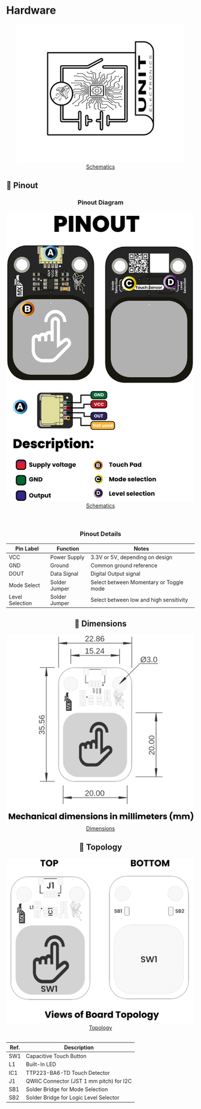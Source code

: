 # Hardware


<div align="center">
    <a href="./unit_sch_V_0_0_1_ue0099_Sensor_Touch.pdf">
        <img src="resources/Schematics_icon.jpg?raw=false" width="450px"><br/> Schematics
    </a>
</div>


## 🔌 Pinout

<div align="center">

### **Pinout Diagram**

<div align="center">
    <a href="./unit_sch_V_0_0_1_ue0099_Sensor_Touch.pdf">
        <img src="resources/unit_pinout_v_0_0_1_ue0099_sensor_touch_en.jpg" width="500px"><br/> Schematics
    </a>
</div>
<br/>
<br/>

### **Pinout Details**


| Pin Label | Function     | Notes                           |
|-----------|--------------|---------------------------------|
| VCC       | Power Supply | 3.3V or 5V, depending on design  |
| GND       | Ground       | Common ground reference         |
| DOUT        | Data Signal  | Digital Output signal     |
| Mode Select | Solder Jumper | Select between Momentary or Toggle mode |
| Level Selection| Solder Jumper | Select between low and high sensitivity |


## 📏 Dimensions

<div align="center">
<a href="./resources/unit_dimension_V_0_0_1_ue0099_Sensor_Touch.png"><img src="./resources/unit_dimension_V_0_0_1_ue0099_Sensor_Touch.png" width="500px"><br/> Dimensions</a>
</div>

## 📃 Topology

<div align="center">
<a href="./resources/unit_topology_V_0_0_1_ue0099_Sensor_Touch.png"><img src="./resources/unit_topology_V_0_0_1_ue0099_Sensor_Touch.png" width="500px"><br/> Topology</a>
<br/>
<br/>

| Ref. | Description                              |
|------|------------------------------------------|
| SW1  | Capacitive Touch Button                  |
| L1   | Built-In LED                             |
| IC1  | TTP223-BA6-TD Touch Detector             | 
| J1   | QWIIC Connector (JST 1 mm pitch) for I2C |
| SB1  | Solder Bridge for Mode Selection         | 
| SB2  | Solder Bridge for Logic Level Selector   |

</div>

